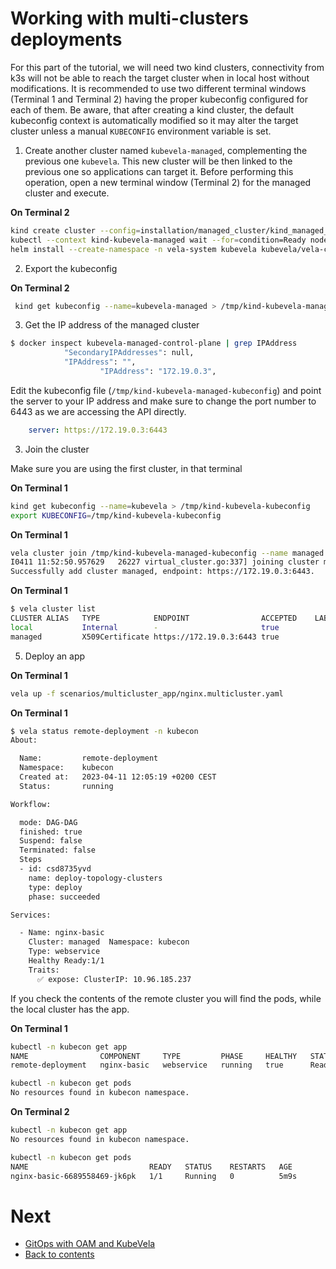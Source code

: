 # Working with multi-clusters deployments

For this part of the tutorial, we will need two kind clusters, connectivity from k3s will not be able to reach the target cluster when in local host without modifications. It is recommended to use two different terminal windows (Terminal 1 and Terminal 2) having the proper kubeconfig configured for each of them. Be aware, that after creating a kind cluster, the default kubeconfig context is automatically modified so it may alter the target cluster unless a manual `KUBECONFIG` environment variable is set.

1. Create another cluster named `kubevela-managed`, complementing the previous one `kubevela`. This new cluster will be then linked to the previous one so applications can target it. Before performing this operation, open a new terminal window (Terminal 2) for the managed cluster and execute.

**On Terminal 2**

```bash
kind create cluster --config=installation/managed_cluster/kind_managed_cluster_config.yaml --name=kubevela-managed
kubectl --context kind-kubevela-managed wait --for=condition=Ready nodes --all --timeout=600s
helm install --create-namespace -n vela-system kubevela kubevela/vela-core --wait
```

2. Export the kubeconfig

**On Terminal 2**

```bash
 kind get kubeconfig --name=kubevela-managed > /tmp/kind-kubevela-managed-kubeconfig
```

3. Get the IP address of the managed cluster

```bash
$ docker inspect kubevela-managed-control-plane | grep IPAddress
            "SecondaryIPAddresses": null,
            "IPAddress": "",
                    "IPAddress": "172.19.0.3",
```

Edit the kubeconfig file (`/tmp/kind-kubevela-managed-kubeconfig`) and point the server to your IP address and make sure to change the port number to 6443 as we are accessing the API directly.

```yaml
    server: https://172.19.0.3:6443
```

3. Join the cluster

Make sure you are using the first cluster, in that terminal

**On Terminal 1**

```bash
kind get kubeconfig --name=kubevela > /tmp/kind-kubevela-kubeconfig
export KUBECONFIG=/tmp/kind-kubevela-kubeconfig
```

**On Terminal 1**

```bash
vela cluster join /tmp/kind-kubevela-managed-kubeconfig --name managed
I0411 11:52:50.957629   26227 virtual_cluster.go:337] joining cluster managed with version: v1.21.1
Successfully add cluster managed, endpoint: https://172.19.0.3:6443.
```

**On Terminal 1**

```bash
$ vela cluster list
CLUSTER	ALIAS	TYPE           	ENDPOINT               	ACCEPTED	LABELS
local  	     	Internal       	-                      	true
managed	     	X509Certificate	https://172.19.0.3:6443	true
```

5. Deploy an app

**On Terminal 1**

```bash
vela up -f scenarios/multicluster_app/nginx.multicluster.yaml
```

**On Terminal 1**

```bash
$ vela status remote-deployment -n kubecon
About:

  Name:      	remote-deployment
  Namespace: 	kubecon
  Created at:	2023-04-11 12:05:19 +0200 CEST
  Status:    	running

Workflow:

  mode: DAG-DAG
  finished: true
  Suspend: false
  Terminated: false
  Steps
  - id: csd8735yvd
    name: deploy-topology-clusters
    type: deploy
    phase: succeeded

Services:

  - Name: nginx-basic
    Cluster: managed  Namespace: kubecon
    Type: webservice
    Healthy Ready:1/1
    Traits:
      ✅ expose: ClusterIP: 10.96.185.237
```

If you check the contents of the remote cluster you will find the pods, while the local cluster has the app.

**On Terminal 1**

```bash
kubectl -n kubecon get app
NAME                COMPONENT     TYPE         PHASE     HEALTHY   STATUS      AGE
remote-deployment   nginx-basic   webservice   running   true      Ready:1/1   3m41s

kubectl -n kubecon get pods
No resources found in kubecon namespace.
```

**On Terminal 2**

```bash
kubectl -n kubecon get app
No resources found in kubecon namespace.

kubectl -n kubecon get pods
NAME                           READY   STATUS    RESTARTS   AGE
nginx-basic-6689558469-jk6pk   1/1     Running   0          5m9s
```

# Next

* [GitOps with OAM and KubeVela](./07.gitops.md)
* [Back to contents](../README.md)